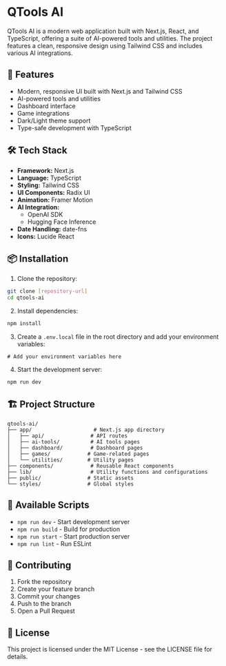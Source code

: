# QTools AI

QTools AI is a modern web application built with Next.js, React, and TypeScript, offering a suite of AI-powered tools and utilities. The project features a clean, responsive design using Tailwind CSS and includes various AI integrations.

## 🚀 Features

- Modern, responsive UI built with Next.js and Tailwind CSS
- AI-powered tools and utilities
- Dashboard interface
- Game integrations
- Dark/Light theme support
- Type-safe development with TypeScript

## 🛠️ Tech Stack

- **Framework:** Next.js
- **Language:** TypeScript
- **Styling:** Tailwind CSS
- **UI Components:** Radix UI
- **Animation:** Framer Motion
- **AI Integration:** 
  - OpenAI SDK
  - Hugging Face Inference
- **Date Handling:** date-fns
- **Icons:** Lucide React

## 📦 Installation

1. Clone the repository:
```bash
git clone [repository-url]
cd qtools-ai
```

2. Install dependencies:
```bash
npm install
```

3. Create a `.env.local` file in the root directory and add your environment variables:
```env
# Add your environment variables here
```

4. Start the development server:
```bash
npm run dev
```

## 🏗️ Project Structure

```
qtools-ai/
├── app/                    # Next.js app directory
│   ├── api/               # API routes
│   ├── ai-tools/          # AI tools pages
│   ├── dashboard/         # Dashboard pages
│   ├── games/            # Game-related pages
│   └── utilities/        # Utility pages
├── components/            # Reusable React components
├── lib/                   # Utility functions and configurations
├── public/               # Static assets
└── styles/               # Global styles
```

## 🚀 Available Scripts

- `npm run dev` - Start development server
- `npm run build` - Build for production
- `npm run start` - Start production server
- `npm run lint` - Run ESLint


## 🤝 Contributing

1. Fork the repository
2. Create your feature branch
3. Commit your changes 
4. Push to the branch 
5. Open a Pull Request

## 📝 License

This project is licensed under the MIT License - see the LICENSE file for details.
